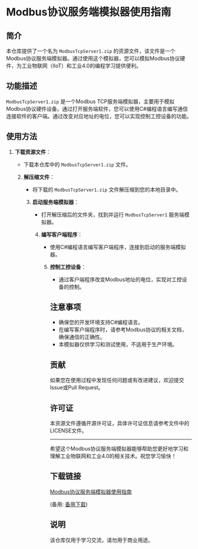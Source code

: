 # Modbus协议服务端模拟器使用指南

## 简介

本仓库提供了一个名为 `ModbusTcpServer1.zip` 的资源文件，该文件是一个Modbus协议服务端模拟器。通过使用这个模拟器，您可以模拟Modbus协议硬件，为工业物联网（IIoT）和工业4.0的编程学习提供便利。

## 功能描述

`ModbusTcpServer1.zip` 是一个Modbus TCP服务端模拟器，主要用于模拟Modbus协议硬件设备。通过打开服务端软件，您可以使用C#编程语言编写通信连接软件的客户端。通过改变对应地址的电位，您可以实现控制工控设备的功能。

## 使用方法

1. **下载资源文件**：
   - 下载本仓库中的 `ModbusTcpServer1.zip` 文件。

   2. **解压缩文件**：
      - 将下载的 `ModbusTcpServer1.zip` 文件解压缩到您的本地目录中。

      3. **启动服务端模拟器**：
         - 打开解压缩后的文件夹，找到并运行 `ModbusTcpServer1` 服务端模拟器。

         4. **编写客户端程序**：
            - 使用C#编程语言编写客户端程序，连接到启动的服务端模拟器。

            5. **控制工控设备**：
               - 通过客户端程序改变Modbus地址的电位，实现对工控设备的控制。

               ## 注意事项

               - 确保您的开发环境支持C#编程语言。
               - 在编写客户端程序时，请参考Modbus协议的相关文档，确保通信的正确性。
               - 本模拟器仅供学习和测试使用，不适用于生产环境。

               ## 贡献

               如果您在使用过程中发现任何问题或有改进建议，欢迎提交Issue或Pull Request。

               ## 许可证

               本资源文件遵循开源许可证，具体许可证信息请参考文件中的LICENSE文件。

               ---

               希望这个Modbus协议服务端模拟器能够帮助您更好地学习和理解工业物联网和工业4.0的相关技术。祝您学习愉快！

               ## 下载链接
               [Modbus协议服务端模拟器使用指南](https://pan.quark.cn/s/13137dab00ea) 

               (备用: [备用下载](https://pan.baidu.com/s/1UJ4SYDcu1NthYU_B81OlDw?pwd=1234))

               ## 说明

               该仓库仅用于学习交流，请勿用于商业用途。
